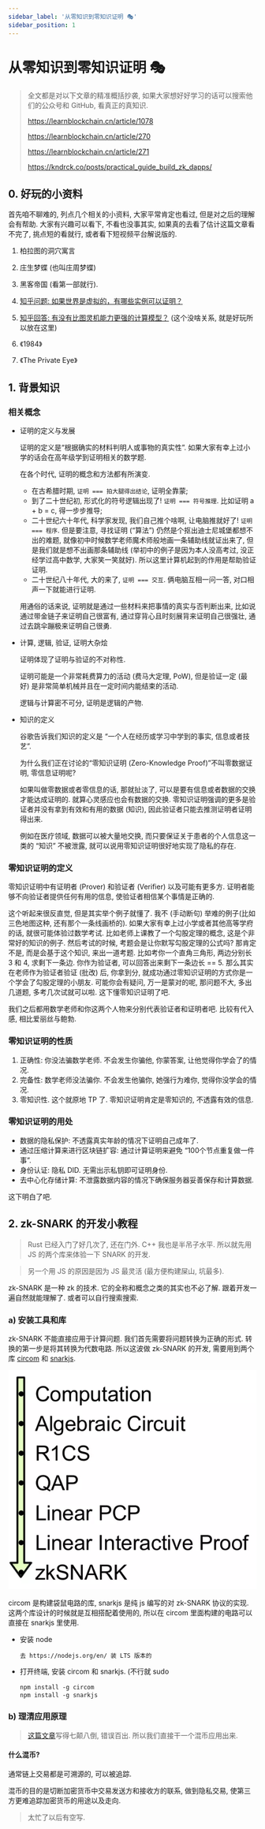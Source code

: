 ```yaml
---
sidebar_label: '从零知识到零知识证明 🎭'
sidebar_position: 1
---
```


# 从零知识到零知识证明 🎭

> 全文都是对以下文章的精准概括抄袭, 如果大家想好好学习的话可以搜索他们的公众号和 GitHub, 看真正的真知识.
>
> https://learnblockchain.cn/article/1078
>
> https://learnblockchain.cn/article/270
>
> https://learnblockchain.cn/article/271
>
> https://kndrck.co/posts/practical_guide_build_zk_dapps/

## 0. 好玩的小资料

首先咱不聊难的, 列点几个相关的小资料, 大家平常肯定也看过, 但是对之后的理解会有帮助. 大家有兴趣可以看下, 不看也没事其实, 如果真的去看了估计这篇文章看不完了, 挑点短的看就行, 或者看下短视频平台解说版的.

1. 柏拉图的洞穴寓言

2. 庄生梦蝶 (也叫庄周梦蝶)

3. 黑客帝国 (看第一部就行).

4. [知乎问题: 如果世界是虚拟的，有哪些实例可以证明？](https://www.zhihu.com/question/34642204)

5. [知乎回答: 有没有比图灵机能力更强的计算模型？](https://www.zhihu.com/question/21579465/answer/1515850944) (这个没啥关系, 就是好玩所以放在这里)

6. 《1984》

7. 《The Private Eye》

## 1. 背景知识

### 相关概念

- 证明的定义与发展

    证明的定义是“根据确实的材料判明人或事物的真实性”. 如果大家有幸上过小学的话会在高年级学到证明相关的数学题.

    在各个时代, 证明的概念和方法都有所演变.

    - 在古希腊时期, `证明 === 拍大腿得出结论`, 证明全靠蒙;
    - 到了二十世纪初, 形式化的符号逻辑出现了! `证明 === 符号推理`. 比如证明 a + b = c, 得一步步推导;
    - 二十世纪六十年代, 科学家发现, 我们自己推个啥啊, 让电脑推就好了! `证明 === 程序`. 但是要注意, 寻找证明 (“算法”) 仍然是个抠出迪士尼城堡都想不出的难题, 就像初中时候数学老师魔术师般地画一条辅助线就证出来了, 但是我们就是想不出画那条辅助线 (举初中的例子是因为本人没高考过, 没正经学过高中数学, 大家笑一笑就好). 所以这里计算机起到的作用是帮助验证证明.
    - 二十世纪八十年代, 大的来了, `证明 === 交互`. 俩电脑互相一问一答, 对口相声一下就能进行证明.

    用通俗的话来说, 证明就是通过一些材料来把事情的真实与否判断出来, 比如说通过带金链子来证明自己很富有, 通过穿背心且时刻展背来证明自己很强壮, 通过去跳伞蹦极来证明自己很勇.

- 计算, 逻辑, 验证, 证明大杂烩

    证明体现了证明与验证的不对称性.

    证明可能是一个非常耗费算力的活动 (费马大定理, PoW), 但是验证一定 (最好) 是非常简单机械并且在一定时间内能结束的活动.

    逻辑与计算密不可分, 证明是逻辑的产物.

- 知识的定义

    谷歌告诉我们知识的定义是 “一个人在经历或学习中学到的事实, 信息或者技艺”.

    为什么我们正在讨论的“零知识证明 (Zero-Knowledge Proof)”不叫零数据证明, 零信息证明呢?

    如果叫做零数据或者零信息的话, 那就扯淡了, 可以是要有信息或者数据的交换才能达成证明的. 就算心灵感应也会有数据的交换. 零知识证明强调的更多是验证者并没有拿到有效和有用的数据 (知识), 因此验证者只能去推测证明者证明得出来.

    例如在医疗领域, 数据可以被大量地交换, 而只要保证关于患者的个人信息这一类的 “知识” 不被泄露, 就可以说用零知识证明很好地实现了隐私的存在.

### 零知识证明的定义

零知识证明中有证明者 (Prover) 和验证者 (Verifier) 以及可能有更多方. 证明者能够不向验证者提供任何有用的信息, 使验证者相信某个事情是正确的.

这个听起来很反直觉, 但是其实举个例子就懂了. 我不 (手动断句) 举难的例子(比如三色地图这种, 还有那个一条线画桥的). 如果大家有幸上过小学或者其他高等学府的话, 就很可能体验过数学考试. 比如老师上课教了一个勾股定理的概念, 这是个非常好的知识的例子. 然后考试的时候, 考题会是让你默写勾股定理的公式吗? 那肯定不是, 而是会基于这个知识, 来出一道考题. 比如考你一个直角三角形, 两边分别长 3 和 4, 求剩下一条边. 你作为验证者, 可以回答出来剩下一条边长 == 5. 那么其实在老师作为验证者验证 (批改) 后, 你拿到分, 就成功通过零知识证明的方式你是一个学会了勾股定理的小朋友. 可能你会有疑问, 万一是蒙对的呢, 那问题不大, 多出几道题, 多考几次试就可以啦. 这下懂零知识证明了吧.

我们之后都用数学老师和你这两个人物来分别代表验证者和证明者吧. 比较有代入感, 相比爱丽丝与鲍勃.

### 零知识证明的性质

1. 正确性: 你没法骗数学老师. 不会发生你骗他, 你蒙答案, 让他觉得你学会了的情况.
2. 完备性: 数学老师没法骗你. 不会发生他骗你, 她强行为难你, 觉得你没学会的情况.
3. 零知识性. 这个就原地 TP 了. 零知识证明肯定是零知识的, 不透露有效的信息.

### 零知识证明的用处

  - 数据的隐私保护: 不透露真实年龄的情况下证明自己成年了.
  - 通过压缩计算来进行区块链扩容: 通过计算证明来避免 “100个节点重复做一件事”.
  - 身份认证: 隐私 DID. 无需出示私钥即可证明身份.
  - 去中心化存储计算: 不泄露数据内容的情况下确保服务器妥善保存和计算数据.

这下明白了吧.

## 2. zk-SNARK 的开发小教程

> Rust 已经入门了好几次了, 还在门外. C++ 我也是半吊子水平. 所以就先用 JS 的两个库来体验一下 SNARK 的开发.

> 另一个用 JS 的原因是因为 JS 最灵活 (最方便构建屎山, 坑最多).

zk-SNARK 是一种 zk 的技术. 它的全称和概念之类的其实也不必了解. 跟着开发一遍自然就能理解了. 或者可以自行搜索搜索.

### a) 安装工具和库

zk-SNARK 不能直接应用于计算问题. 我们首先需要将问题转换为正确的形式. 转换的第一步是将其转换为代数电路. 所以这波做 zk-SNARK 的开发, 需要用到两个库 [circom](https://github.com/iden3/circom) 和 [snarkjs](https://github.com/iden3/snarkjs).

![](/img/zero-knowledge/pipeline.png)

circom 是构建袋鼠电路的库, snarkjs 是纯 js 编写的对 zk-SNARK 协议的实现. 这两个库设计的时候就是互相搭配着使用的, 所以在 circom 里面构建的电路可以直接在 snarkjs 里使用.

- 安装 node

    ```
    去 https://nodejs.org/en/ 装 LTS 版本的
    ```

- 打开终端, 安装 circom 和 snarkjs. (不行就 sudo

    ```
    npm install -g circom
    npm install -g snarkjs
    ```

### b) 理清应用原理

> [这篇文章](https://learnblockchain.cn/article/1078)写得七颠八倒, 错误百出. 所以我们直接干一个混币应用出来.

#### 什么混币?

通常链上交易都是可溯源的, 可以被追踪.

混币的目的是切断加密货币中交易发送方和接收方的联系, 做到隐私交易, 使第三方更难追踪加密货币的用途以及走向.

> 太忙了以后有空写.
